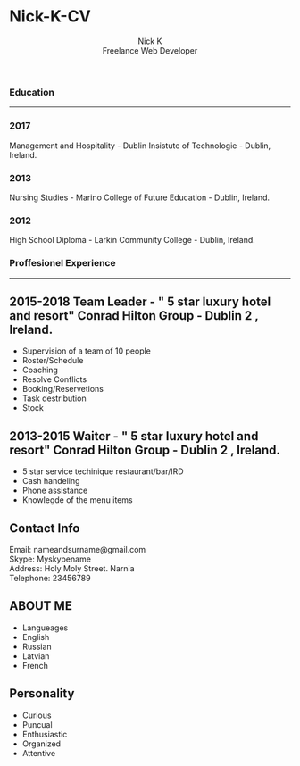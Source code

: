 # Nick-K-CV
<article>
<html lang="en">

<head>
  <title>Nick Korotkihs CV</title>
  <meta charset="UTF-8">
  <meta name="description" content="Nick K Resume">

  <header> Nick K <br>Freelance Web Developer</header>
   
  <link rel="stylesheet" type="text/css" href="https://legoman8304.github.io/style.css">

 
</head>

<body>
  <article>
    <h1> Education </h1>
<hr>

<h3>2017</h3> 
  <p>Management and Hospitality - Dublin Insistute of Technologie - Dublin, Ireland.</p>

<h3>2013</h3>
<p>Nursing Studies - Marino College of Future Education - Dublin, Ireland.</p>

<h3>2012</h3>
</p>High School Diploma - Larkin Community College - Dublin, Ireland.</p>
  
  <h1> Proffesionel Experience </h1>
  <hr>

  <h2>2015-2018
Team Leader - " 5 star luxury hotel and resort"
    Conrad Hilton Group - Dublin 2 , Ireland.</h2>

<ul>
  <li>Supervision of a team of 10 people</li>
  <li>Roster/Schedule</li>
<li>Coaching</li>
<li>Resolve Conflicts</li>
<li>Booking/Reservetions</li>
<li>Task destribution</li>
  <li>Stock</li></ul>


<h2>2013-2015 
Waiter - " 5 star luxury hotel and resort"
  Conrad Hilton Group - Dublin 2 , Ireland.</h2>

<ul>
 <li>5 star service techinique restaurant/bar/IRD</li>
<li>Cash handeling</li>
<li>Phone assistance</li>
<li>Knowlegde of the menu items</li></ul>
  </article>

  <nav>
  <h2>Contact Info</h2>
Email: nameandsurname@gmail.com<br>
Skype: Myskypename<br>
Address: Holy Moly Street. Narnia<br>
Telephone: 23456789<br>

  
  <h2> ABOUT ME </h2>
<ul>
<li>Langueages </li>
<li>English</li>
<li>Russian</li>
<li>Latvian</li>
<li>French</li>
  </ul> </li>


<h2>Personality</h2>
<ul>
<li>Curious</li>
<li>Puncual</li>
<li>Enthusiastic</li>
<li>Organized</li>
<li>Attentive</li>
</ul>

  </nav>



</body>

</html>
</article>

